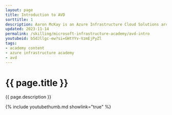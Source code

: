 ```yaml
---
layout: page
title: Introduction to AVD
sorttitle: 1
description: Aaron McKay is an Azure Infrastructure Cloud Solutions architect, working with partners that want to develop and sell virtual desktop solutions. In this episode Aaron McKay & Jeff Stoffel will introduce “Azure Virtual Desktop," formerly "Windows Virtual Desktop,". We will cover the latest updates, and how you, our valued Microsoft partners can leverage these new capabilities.
updated: 2023-11-14
permalink: /skilling/microsoft-infrastructure-academy/avd-intro
youtubeid: b5dJllgc-ew?si=GHtYYv-VzmEjPyZl
tags: 
- academy content
- azure infrastructure academy
- avd
---
```


# {{ page.title }}

{{ page.description }}

{% include youtubethumb.md showlink="true" %}